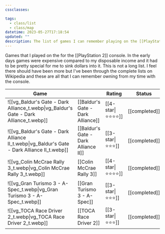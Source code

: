 ```yaml
---
cssclasses:

tags:
  - class/list
  - class/map
datetime: 2023-05-27T17:18:54
updated: ""
description: The list of games I can remember playing on the [[PlayStation 2]] platform.
---
```

Games that I played on the for the [[PlayStation 2]] console. In the early days games were expensive compared to my disposable income and it had to be pretty special for me to sink dollars into it. This is not a long list. I feel there should have been more but I've been through the complete lists on Wikipedia and these are all that I can remember owning from my time with the console.

<!-- QueryToSerialize: table without id embed(link(thumbnail)) as "Game", file.link as "", rating as Rating, link(split( filter(file.tags, (t) => startswith(t, "#status") )[0], "/" )[1]) as Status from #class/video-game where contains(platform, [[PlayStation 2]]) sort file.name -->
<!-- SerializedQuery: table without id embed(link(thumbnail)) as "Game", file.link as "", rating as Rating, link(split( filter(file.tags, (t) => startswith(t, "#status") )[0], "/" )[1]) as Status from #class/video-game where contains(platform, [[PlayStation 2]]) sort file.name -->

| Game                                                                                                             |                                                                                        | Rating                               | Status                                   |
| ---------------------------------------------------------------------------------------------------------------- | -------------------------------------------------------------------------------------- | ------------------------------------ | ---------------------------------------- |
| ![[vg_Baldur's Gate - Dark Alliance_t.webp\|vg_Baldur's Gate - Dark Alliance_t.webp]]       | [[Baldur's Gate - Dark Alliance]]       | [[4-star\|⭐️⭐️⭐️⭐️]] | [[completed]] |
| ![[vg_Baldur's Gate - Dark Alliance II_t.webp\|vg_Baldur's Gate - Dark Alliance II_t.webp]] | [[Baldur's Gate - Dark Alliance II]] | [[3-star\|⭐️⭐️⭐️]]   | [[completed]] |
| ![[vg_Colin McCrae Rally 3_t.webp\|vg_Colin McCrae Rally 3_t.webp]]                         | [[Colin McCrae Rally 3]]                         | [[4-star\|⭐️⭐️⭐️⭐️]] | [[completed]] |
| ![[vg_Gran Turismo 3 - A-Spec_t.webp\|vg_Gran Turismo 3 - A-Spec_t.webp]]                   | [[Gran Turismo 3 - A-Spec]]                   | [[3-star\|⭐️⭐️⭐️]]   | [[completed]] |
| ![[vg_TOCA Race Driver 2_t.webp\|vg_TOCA Race Driver 2_t.webp]]                             | [[TOCA Race Driver 2]]                             | [[3-star\|⭐️⭐️⭐️]]   | [[completed]] |
<!-- SerializedQuery END -->
